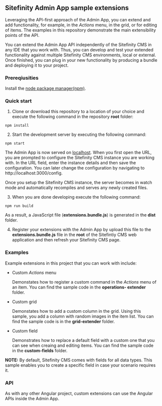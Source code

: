 ## Sitefinity Admin App sample extensions

Leveraging the API-first approach of the Admin App, you can extend and add functionality, for example, in the *Actions* menu, in the grid, or for editing of items. The examples in this repository demonstrate the main extensibility points of the API.

You can extend the Admin App API independently of the Sitefinity CMS in any IDE that you work with. Thus, you can develop and test your extended functionality against multiple Sitefinity CMS environments, local or external. Once finished, you can plug in your new functionality by producing a bundle and deploying it to your project.

### Prereqiusities

Install the [node package manager(npm)](https://docs.npmjs.com/getting-started/installing-node).

### Quick start

1. Clone or download this repository to a location of your choice and execute the following command in the repository **root** folder:
```
npm install
```

2. Start the development server by executing the following command:
```
npm start
```
The Admin App is now served on [localhost](http://localhost:3000). When you first open the URL, you are prompted to configure the Sitefinity CMS instance you are working with. In the URL field, enter the instance details and then save the configuration. You can later change the configuration by navigating to http://localhost:3000/config. 

Once you setup the Sitefinity CMS instance, the server becomes in watch mode and automatically recompiles and serves any newly created files.

3. When you are done developing execute the following command:
```
npm run build
```
As a result, a JavaScript file (**extensions.bundle.js**) is generated in the **dist** folder.

4. Register your extensions with the Admin App by upload this file to the **extensions.bundle.js** file in the **root** of the Sitefintiy CMS web application and then refresh your Sitefinity CMS page.

### Examples

Example extensions in this project that you can work with include:
* Custom *Actions* menu

  Demonstates how to register a custom command in the *Actions* menu of an item. You can find the sample code in the **operations-    extender** folder.
* Custom grid

  Demonstates how to add a custom column in the grid. Using this sample, you add a column with random images in the item list. You can find the sample code is in the **grid-extender** folder.
* Custom field

  Demonstrates how to replace a default field with a custom one that you can see when creaing and editing items. You can find the sample code in the **custom-fields** folder.

**NOTE:** By default, Sitefinity CMS comes with fields for all data types. This sample enables you to create a specific field in case your scenario requires it.

### API

As with any other Angular project, custom extensions can use the Angular APIs inside the Admin App.
